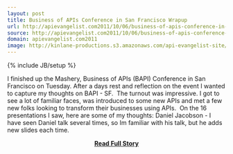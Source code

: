 ```yaml
---
layout: post
title: Business of APIs Conference in San Francisco Wrapup
url: http://apievangelist.com2011/10/06/business-of-apis-conference-in-san-francisco-wrapup/
source: http://apievangelist.com2011/10/06/business-of-apis-conference-in-san-francisco-wrapup/
domain: apievangelist.com2011
image: http://kinlane-productions.s3.amazonaws.com/api-evangelist-site/blog/Business-of-APIs-Conference-2011.png
---
```

{% include JB/setup %}<p>I finished up the Mashery, Business of APIs (BAPI) Conference in San Francisco on Tuesday. After a days rest and reflection on the event I wanted to capture my thoughts on BAPI - SF.  The turnout was impressive. I got to see a lot of familiar faces, was introduced to some new APIs and met a few new folks looking to transform their businesses using APIs.  On the 16 presentations I saw, here are some of my thoughts: Daniel Jacobson - I have seen Daniel talk several times, so Im familiar with his talk, but he adds new slides each time.</p>
<center><p><a href="http://apievangelist.com2011/10/06/business-of-apis-conference-in-san-francisco-wrapup/" style='padding:25px; font-sze:18px; font-weight: bold;'>Read Full Story</a></p></center>
